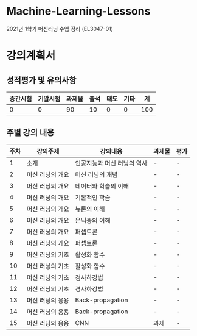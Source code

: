 # Machine-Learning-Lessons
2021년 1학기 머신러닝 수업 정리 (EL3047-01)

# 강의계획서
## 성적평가 및 유의사항
|중간시험|기말시험|과제물|출석|태도|기타|계|
|-------|--------|-----|---|----|----|-|
|0|0|90|10|0|0|100|

## 주별 강의 내용
|주차|강의주제|강의내용|과제물|평가|
|---|--------|-------|-----|----|
|1|소개|인공지능과 머신 러닝의 역사|-|-|
|2|머신 러닝의 개요|머신 러닝의 개념|-|-|
|3|머신 러닝의 개요|데이터와 학습의 이해|-|-|
|4|머신 러닝의 개요|기본적인 학습|-|-|
|5|머신 러닝의 개요|뉴론의 이해|-|-|
|6|머신 러닝의 개요|은닉층의 이해|-|-|
|7|머신 러닝의 개요|퍼셉트론|-|-|
|8|머신 러닝의 개요|퍼셉트론|-|-|
|9|머신 러닝의 기초|활성화 함수|-|-|
|10|머신 러닝의 기초|활성화 함수|-|-|
|11|머신 러닝의 기초|경사하강법|-|-|
|12|머신 러닝의 기초|경사하강법|-|-|
|13|머신 러닝의 응용|Back-propagation|-|-|
|14|머신 러닝의 응용|Back-propagation|-|-|
|15|머신 러닝의 응용|CNN|과제|-|
